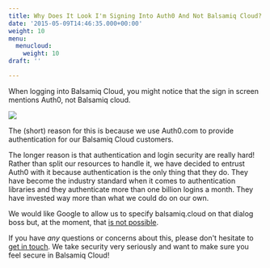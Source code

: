 ```yaml
---
title: Why Does It Look I'm Signing Into Auth0 And Not Balsamiq Cloud?
date: '2015-05-09T14:46:35.000+00:00'
weight: 10
menu:
  menucloud:
    weight: 10
draft: ''

---
```

When logging into Balsamiq Cloud, you might notice that the sign in screen mentions Auth0, not Balsamiq cloud.

![](https://media.balsamiq.com/img/support/docs/cloud/auth0.png)

The (short) reason for this is because we use Auth0.com to provide authentication for our Balsamiq Cloud customers.

The longer reason is that authentication and login security are really hard! Rather than split our resources to handle it, we have decided to entrust Auth0 with it because authentication is the only thing that they do. They have become the industry standard when it comes to authentication libraries and they authenticate more than one billion logins a month. They have invested way more than what we could do on our own.

We would like Google to allow us to specify balsamiq.cloud on that dialog boss but, at the moment, that [is not possible](https://community.auth0.com/questions/3724/in-social-registration-is-there-any-way-to-change).

If you have _any_ questions or concerns about this, please don't hesitate to [get in touch](mailto:support@balsamiq.com). We take security very seriously and want to make sure you feel secure in Balsamiq Cloud!
